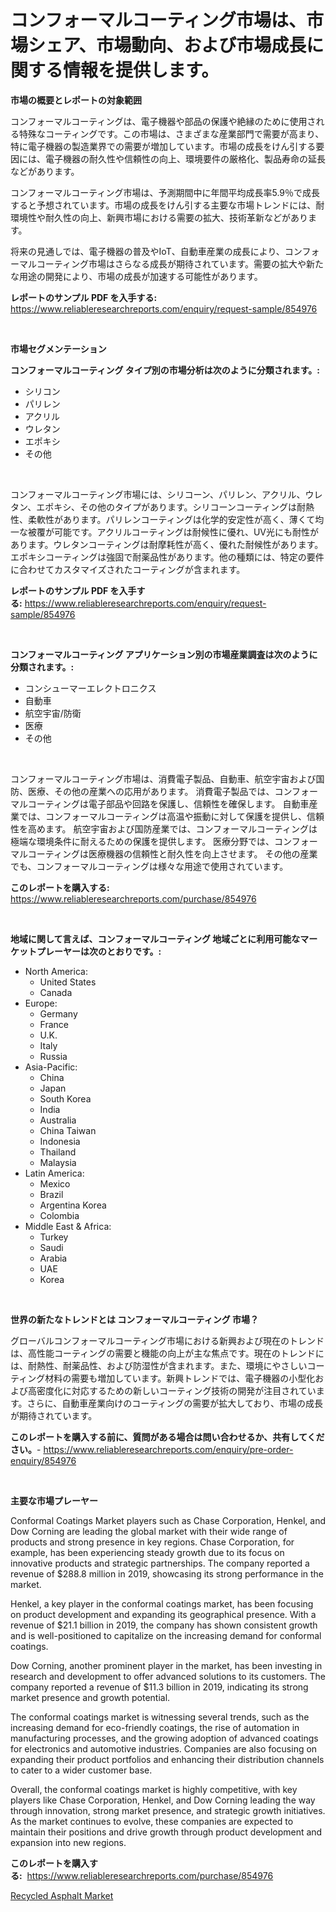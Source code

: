 <p><h1>コンフォーマルコーティング市場は、市場シェア、市場動向、および市場成長に関する情報を提供します。</h1></p><p><strong>市場の概要とレポートの対象範囲</strong></p>
<p><p>コンフォーマルコーティングは、電子機器や部品の保護や絶縁のために使用される特殊なコーティングです。この市場は、さまざまな産業部門で需要が高まり、特に電子機器の製造業界での需要が増加しています。市場の成長をけん引する要因には、電子機器の耐久性や信頼性の向上、環境要件の厳格化、製品寿命の延長などがあります。</p><p>コンフォーマルコーティング市場は、予測期間中に年間平均成長率5.9％で成長すると予想されています。市場の成長をけん引する主要な市場トレンドには、耐環境性や耐久性の向上、新興市場における需要の拡大、技術革新などがあります。</p><p>将来の見通しでは、電子機器の普及やIoT、自動車産業の成長により、コンフォーマルコーティング市場はさらなる成長が期待されています。需要の拡大や新たな用途の開発により、市場の成長が加速する可能性があります。</p></p>
<p><strong>レポートのサンプル PDF を入手する:</strong> <a href="https://www.reliableresearchreports.com/enquiry/request-sample/854976">https://www.reliableresearchreports.com/enquiry/request-sample/854976</a></p>
<p>&nbsp;</p>
<p><strong>市場セグメンテーション</strong></p>
<p><strong>コンフォーマルコーティング タイプ別の市場分析は次のように分類されます。:</strong></p>
<p><ul><li>シリコン</li><li>パリレン</li><li>アクリル</li><li>ウレタン</li><li>エポキシ</li><li>その他</li></ul></p>
<p>&nbsp;</p>
<p><p>コンフォーマルコーティング市場には、シリコーン、パリレン、アクリル、ウレタン、エポキシ、その他のタイプがあります。シリコーンコーティングは耐熱性、柔軟性があります。パリレンコーティングは化学的安定性が高く、薄くて均一な被覆が可能です。アクリルコーティングは耐候性に優れ、UV光にも耐性があります。ウレタンコーティングは耐摩耗性が高く、優れた耐候性があります。エポキシコーティングは強固で耐薬品性があります。他の種類には、特定の要件に合わせてカスタマイズされたコーティングが含まれます。</p></p>
<p><strong>レポートのサンプル PDF を入手する:</strong>&nbsp;<a href="https://www.reliableresearchreports.com/enquiry/request-sample/854976">https://www.reliableresearchreports.com/enquiry/request-sample/854976</a></p>
<p>&nbsp;</p>
<p><strong> コンフォーマルコーティング アプリケーション別の市場産業調査は次のように分類されます。:</strong></p>
<p><ul><li>コンシューマーエレクトロニクス</li><li>自動車</li><li>航空宇宙/防衛</li><li>医療</li><li>その他</li></ul></p>
<p>&nbsp;</p>
<p><p>コンフォーマルコーティング市場は、消費電子製品、自動車、航空宇宙および国防、医療、その他の産業への応用があります。 消費電子製品では、コンフォーマルコーティングは電子部品や回路を保護し、信頼性を確保します。 自動車産業では、コンフォーマルコーティングは高温や振動に対して保護を提供し、信頼性を高めます。 航空宇宙および国防産業では、コンフォーマルコーティングは極端な環境条件に耐えるための保護を提供します。 医療分野では、コンフォーマルコーティングは医療機器の信頼性と耐久性を向上させます。 その他の産業でも、コンフォーマルコーティングは様々な用途で使用されています。</p></p>
<p><strong>このレポートを購入する:</strong>&nbsp; <a href="https://www.reliableresearchreports.com/purchase/854976">https://www.reliableresearchreports.com/purchase/854976</a></p>
<p>&nbsp;</p>
<p><strong>地域に関して言えば、コンフォーマルコーティング 地域ごとに利用可能なマーケットプレーヤーは次のとおりです。:</strong></p>
<p><ul>
    <li>
        North America:
        <ul>
            <li>United States</li>
            <li>Canada</li>
        </ul>
    </li>
    <li>
        Europe:
        <ul>
            <li>Germany</li>
            <li>France</li>
            <li>U.K.</li>
            <li>Italy</li>
            <li>Russia</li>
        </ul>
    </li>
    <li>
        Asia-Pacific:
        <ul>
            <li>China</li>
            <li>Japan</li>
            <li>South Korea</li>
            <li>India</li>
            <li>Australia</li>
            <li>China Taiwan</li>
            <li>Indonesia</li>
            <li>Thailand</li>
            <li>Malaysia</li>
        </ul>
    </li>
    <li>
        Latin America:
        <ul>
            <li>Mexico</li>
            <li>Brazil</li>
            <li>Argentina Korea</li>
            <li>Colombia</li>
        </ul>
    </li>
    <li>
        Middle East & Africa:
        <ul>
            <li>Turkey</li>
            <li>Saudi</li>
            <li>Arabia</li>
            <li>UAE</li>
            <li>Korea</li>
        </ul>
    </li>
    </ul></p>
<p>&nbsp;</p>
<p><strong>世界の新たなトレンドとは コンフォーマルコーティング 市場？</strong></p>
<p><p>グローバルコンフォーマルコーティング市場における新興および現在のトレンドは、高性能コーティングの需要と機能の向上が主な焦点です。現在のトレンドには、耐熱性、耐薬品性、および防湿性が含まれます。また、環境にやさしいコーティング材料の需要も増加しています。新興トレンドでは、電子機器の小型化および高密度化に対応するための新しいコーティング技術の開発が注目されています。さらに、自動車産業向けのコーティングの需要が拡大しており、市場の成長が期待されています。</p></p>
<p><strong>このレポートを購入する前に、質問がある場合は問い合わせるか、共有してください。</strong>- <a href="https://www.reliableresearchreports.com/enquiry/pre-order-enquiry/854976">https://www.reliableresearchreports.com/enquiry/pre-order-enquiry/854976</a></p>
<p>&nbsp;</p>
<p><strong>主要な市場プレーヤー</strong></p>
<p><p>Conformal Coatings Market players such as Chase Corporation, Henkel, and Dow Corning are leading the global market with their wide range of products and strong presence in key regions. Chase Corporation, for example, has been experiencing steady growth due to its focus on innovative products and strategic partnerships. The company reported a revenue of $288.8 million in 2019, showcasing its strong performance in the market.</p><p>Henkel, a key player in the conformal coatings market, has been focusing on product development and expanding its geographical presence. With a revenue of $21.1 billion in 2019, the company has shown consistent growth and is well-positioned to capitalize on the increasing demand for conformal coatings.</p><p>Dow Corning, another prominent player in the market, has been investing in research and development to offer advanced solutions to its customers. The company reported a revenue of $11.3 billion in 2019, indicating its strong market presence and growth potential.</p><p>The conformal coatings market is witnessing several trends, such as the increasing demand for eco-friendly coatings, the rise of automation in manufacturing processes, and the growing adoption of advanced coatings for electronics and automotive industries. Companies are also focusing on expanding their product portfolios and enhancing their distribution channels to cater to a wider customer base.</p><p>Overall, the conformal coatings market is highly competitive, with key players like Chase Corporation, Henkel, and Dow Corning leading the way through innovation, strong market presence, and strategic growth initiatives. As the market continues to evolve, these companies are expected to maintain their positions and drive growth through product development and expansion into new regions.</p></p>
<p><strong>このレポートを購入する:</strong>&nbsp;&nbsp;<a href="https://www.reliableresearchreports.com/purchase/854976">https://www.reliableresearchreports.com/purchase/854976</a></p>
<p><p><a href="https://carnation-joke-41f.notion.site/Recycled-Asphalt-Market-with-the-goal-of-estimating-the-market-size-and-future-growth-potential-of-v-d6205b8d18a54bd8958d57cedcd85e2f">Recycled Asphalt Market</a></p></p>